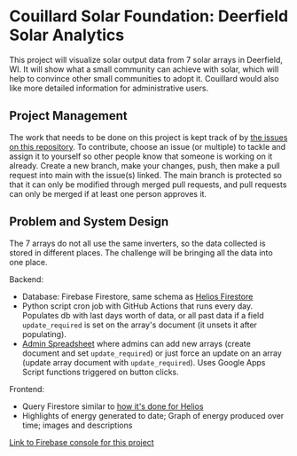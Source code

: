 # Couillard Solar Foundation: Deerfield Solar Analytics

This project will visualize solar output data from 7 solar arrays in Deerfield, WI. It will show what a small community can achieve with solar, which will help to convince other small communities to adopt it. Couillard would also like more detailed information for administrative users.

## Project Management

The work that needs to be done on this project is kept track of by [the issues on this repository](https://github.com/DSSD-Madison/couillard/issues). To contribute, choose an issue (or multiple) to tackle and assign it to yourself so other people know that someone is working on it already. Create a new branch, make your changes, push, then make a pull request into main with the issue(s) linked. The main branch is protected so that it can only be modified through merged pull requests, and pull requests can only be merged if at least one person approves it.

## Problem and System Design

The 7 arrays do not all use the same inverters, so the data collected is stored in different places. The challenge will be bringing all the data into one place.

Backend: 
- Database: Firebase Firestore, same schema as [Helios Firestore](https://console.firebase.google.com/project/helios-9d435/firestore)
- Python script cron job with GitHub Actions that runs every day. Populates db with last days worth of data, or all past data if a field `update_required` is set on the array's document (it unsets it after populating).
- [Admin Spreadsheet](https://docs.google.com/spreadsheets/d/1S9nvMsymOAseaOQ_cnDN_oBePvDAuavbSKx_wkPa8Bk) where admins can add new arrays (create document and set `update_required`) or just force an update on an array (update array document with `update_required`). Uses Google Apps Script functions triggered on button clicks.

Frontend: 
- Query Firestore similar to [how it's done for Helios](https://github.com/DSSD-Madison/Helios/blob/main/frontend/helios-dashboard/src/routes/Dashboard/FetchData.js)
- Highlights of energy generated to date; Graph of energy produced over time; images and descriptions

[Link to Firebase console for this project](https://console.firebase.google.com/project/couillard-b61b8/overview)
